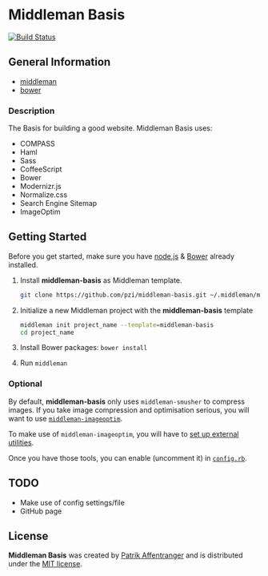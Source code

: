 # Middleman Basis

[![Build Status](https://travis-ci.org/pzi/middleman-basis.svg?branch=develop)](https://travis-ci.org/pzi/middleman-basis)


## General Information

 * [middleman][middleman-url]
 * [bower][bower-url]


### Description

The Basis for building a good website. Middleman Basis uses:

* COMPASS
* Haml
* Sass
* CoffeeScript
* Bower
* Modernizr.js
* Normalize.css
* Search Engine Sitemap
* ImageOptim


## Getting Started

Before you get started, make sure you have [node.js][nodejs-url] & [Bower][bower-url] already installed.

1. Install **middleman-basis** as Middleman template.

    ```bash
    git clone https://github.com/pzi/middleman-basis.git ~/.middleman/middleman-basis
    ```

2.  Initialize a new Middleman project with the **middleman-basis** template

    ```bash
    middleman init project_name --template=middleman-basis
    cd project_name
    ```

3. Install Bower packages: `bower install`

4. Run `middleman`


### Optional

By default, **middleman-basis** only uses `middleman-smusher` to compress images. If you take image compression and optimisation serious, you will want to use [`middleman-imageoptim`](https://github.com/plasticine/middleman-imageoptim).

To make use of `middleman-imageoptim`, you will have to [set up external utilities](https://github.com/toy/image_optim).

Once you have those tools, you can enable (uncomment it) in [`config.rb`](https://github.com/pzi/middleman-basis/blob/develop/config.rb#L112).


## TODO

* Make use of config settings/file
* GitHub page


## License

**Middleman Basis** was created by [Patrik Affentranger][pzi-url] and is distributed under the [MIT license](LICENSE).


[bower-url]: http://bower.io/
[nodejs-url]: http://nodejs.org/
[middleman-url]: http://middlemanapp.com/
[pzi-url]: http://patrikaffentranger.me

